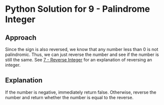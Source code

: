 # Python Solution for 9 - Palindrome Integer

## Approach

Since the sign is also reversed, we know that any number less than 0 is not palindromic. Thus, we can just reverse the number and see if the
number is still the same. See [7 - Reverse Integer](https://github.com/ihanken/leetcode-solutions/tree/master/007%20-%20Reverse%20Integer%20(Easy)/Python) for
an explanation of reversing an integer.

## Explanation

If the number is negative, immediately return false. Otherwise, reverse the number and return whether the number is equal to the reverse.